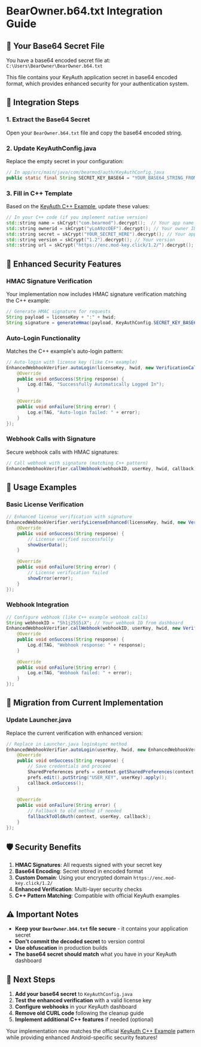 # BearOwner.b64.txt Integration Guide

## 📁 Your Base64 Secret File

You have a base64 encoded secret file at: `C:\Users\BearOwner\BearOwner.b64.txt`

This file contains your KeyAuth application secret in base64 encoded format, which provides enhanced security for your authentication system.

## 🔧 Integration Steps

### 1. Extract the Base64 Secret

Open your `BearOwner.b64.txt` file and copy the base64 encoded string.

### 2. Update KeyAuthConfig.java

Replace the empty secret in your configuration:

```java
// In app/src/main/java/com/bearmod/auth/KeyAuthConfig.java
public static final String SECRET_KEY_BASE64 = "YOUR_BASE64_STRING_FROM_FILE"; // Add your secret here
```

### 3. Fill in C++ Template

Based on the [KeyAuth C++ Example](https://github.com/KeyAuth/KeyAuth-CPP-Example.git), update these values:

```cpp
// In your C++ code (if you implement native version)
std::string name = skCrypt("com.bearmod").decrypt();  // Your app name
std::string ownerid = skCrypt("yLoA9zcOEF").decrypt(); // Your owner ID
std::string secret = skCrypt("YOUR_SECRET_HERE").decrypt(); // Your app secret (decoded from base64)
std::string version = skCrypt("1.2").decrypt(); // Your version
std::string url = skCrypt("https://enc.mod-key.click/1.2/").decrypt(); // Your custom domain
```

## 🔐 Enhanced Security Features

### HMAC Signature Verification

Your implementation now includes HMAC signature verification matching the C++ example:

```java
// Generate HMAC signature for requests
String payload = licenseKey + ":" + hwid;
String signature = generateHmac(payload, KeyAuthConfig.SECRET_KEY_BASE64);
```

### Auto-Login Functionality

Matches the C++ example's auto-login pattern:

```java
// Auto-login with license key (like C++ example)
EnhancedWebhookVerifier.autoLogin(licenseKey, hwid, new VerificationCallback() {
    @Override
    public void onSuccess(String response) {
        Log.d(TAG, "Successfully Automatically Logged In");
    }
    
    @Override
    public void onFailure(String error) {
        Log.e(TAG, "Auto-login failed: " + error);
    }
});
```

### Webhook Calls with Signature

Secure webhook calls with HMAC signatures:

```java
// Call webhook with signature (matching C++ pattern)
EnhancedWebhookVerifier.callWebhook(webhookID, userKey, hwid, callback);
```

## 🎯 Usage Examples

### Basic License Verification

```java
// Enhanced license verification with signature
EnhancedWebhookVerifier.verifyLicenseEnhanced(licenseKey, hwid, new VerificationCallback() {
    @Override
    public void onSuccess(String response) {
        // License verified successfully
        showUserData();
    }
    
    @Override
    public void onFailure(String error) {
        // License verification failed
        showError(error);
    }
});
```

### Webhook Integration

```java
// Configure webhook (like C++ example webhook calls)
String webhookID = "Sh1j25S5iX"; // Your webhook ID from dashboard
EnhancedWebhookVerifier.callWebhook(webhookID, userKey, hwid, new VerificationCallback() {
    @Override
    public void onSuccess(String response) {
        Log.d(TAG, "Webhook response: " + response);
    }
    
    @Override
    public void onFailure(String error) {
        Log.e(TAG, "Webhook failed: " + error);
    }
});
```

## 🔄 Migration from Current Implementation

### Update Launcher.java

Replace the current verification with enhanced version:

```java
// Replace in Launcher.java loginAsync method
EnhancedWebhookVerifier.autoLogin(userKey, hwid, new EnhancedWebhookVerifier.VerificationCallback() {
    @Override
    public void onSuccess(String response) {
        // Save credentials and proceed
        SharedPreferences prefs = context.getSharedPreferences(context.getPackageName(), Context.MODE_PRIVATE);
        prefs.edit().putString("USER_KEY", userKey).apply();
        callback.onSuccess();
    }
    
    @Override
    public void onFailure(String error) {
        // Fallback to old method if needed
        fallbackToOldAuth(context, userKey, callback);
    }
});
```

## 🛡️ Security Benefits

1. **HMAC Signatures**: All requests signed with your secret key
2. **Base64 Encoding**: Secret stored in encoded format
3. **Custom Domain**: Using your encrypted domain `https://enc.mod-key.click/1.2/`
4. **Enhanced Verification**: Multi-layer security checks
5. **C++ Pattern Matching**: Compatible with official KeyAuth examples

## ⚠️ Important Notes

- **Keep your `BearOwner.b64.txt` file secure** - it contains your application secret
- **Don't commit the decoded secret** to version control
- **Use obfuscation** in production builds
- **The base64 secret should match** what you have in your KeyAuth dashboard

## 🔧 Next Steps

1. **Add your base64 secret** to `KeyAuthConfig.java`
2. **Test the enhanced verification** with a valid license key
3. **Configure webhooks** in your KeyAuth dashboard
4. **Remove old CURL code** following the cleanup guide
5. **Implement additional C++ features** if needed (optional)

Your implementation now matches the official [KeyAuth C++ Example](https://github.com/KeyAuth/KeyAuth-CPP-Example.git) pattern while providing enhanced Android-specific security features! 